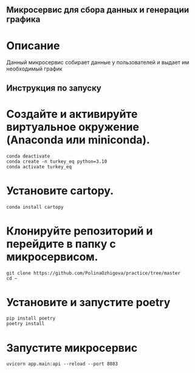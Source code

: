 ## Микросервис для сбора данных и генерации графика

# Описание
Данный микросервис собирает данные у пользователей и выдает им необходимый график

## Инструкция по запуску

# Создайте и активируйте виртуальное окружение (Anaconda или miniconda).

   ```shell
   conda deactivate
   conda create -n turkey_eq python=3.10
   conda activate turkey_eq
```
# Установите cartopy.

`conda install cartopy`

# Клонируйте репозиторий и перейдите в папку с микросервисом.

```
git clone https://github.com/PolinaOzhigova/practice/tree/master
cd ~
```

# Установите и запустите poetry

```
pip install poetry
poetry install
```

# Запустите микросервис

`uvicorn app.main:api --reload --port 8083`

